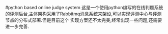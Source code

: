 #python based online judge system
这是一个使用python编写的在线判题系统的评测后台,主体架构采用了Rabbitmq消息系统来架设,可以实现评测中心与评测节点的分布式部署.但是目前这个
实现方案还不太完美,经常出现一些问题,还需要进一步完善.